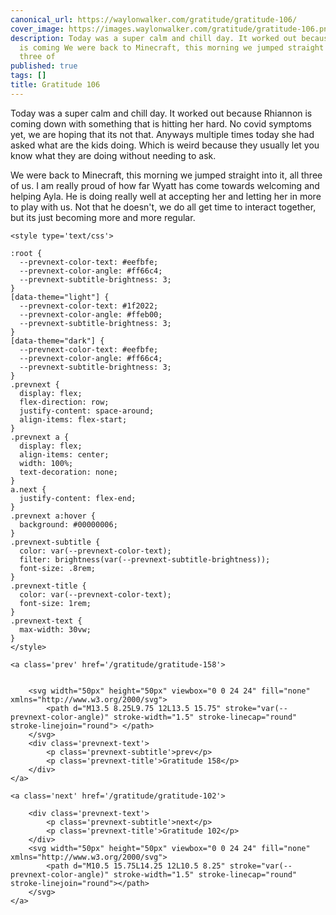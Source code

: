 ```yaml
---
canonical_url: https://waylonwalker.com/gratitude/gratitude-106/
cover_image: https://images.waylonwalker.com/gratitude/gratitude-106.png
description: Today was a super calm and chill day. It worked out because Rhiannon
  is coming We were back to Minecraft, this morning we jumped straight into it, all
  three of
published: true
tags: []
title: Gratitude 106
---
```


Today was a super calm and chill day. It worked out because Rhiannon is coming down with something that is hitting her hard.  No covid symptoms yet, we are hoping that its not that.  Anyways multiple times today she had asked what are the kids doing. Which is weird because they usually let you know what they are doing without needing to ask.

We were back to Minecraft, this morning we jumped straight into it, all three of us.  I am really proud of how far Wyatt has come towards welcoming and helping Ayla.  He is doing really well at accepting her and letting her in more to play with us.  Not that he doesn't, we do all get time to interact together, but its just becoming more and more regular.
<div class='prevnext'>

    <style type='text/css'>

    :root {
      --prevnext-color-text: #eefbfe;
      --prevnext-color-angle: #ff66c4;
      --prevnext-subtitle-brightness: 3;
    }
    [data-theme="light"] {
      --prevnext-color-text: #1f2022;
      --prevnext-color-angle: #ffeb00;
      --prevnext-subtitle-brightness: 3;
    }
    [data-theme="dark"] {
      --prevnext-color-text: #eefbfe;
      --prevnext-color-angle: #ff66c4;
      --prevnext-subtitle-brightness: 3;
    }
    .prevnext {
      display: flex;
      flex-direction: row;
      justify-content: space-around;
      align-items: flex-start;
    }
    .prevnext a {
      display: flex;
      align-items: center;
      width: 100%;
      text-decoration: none;
    }
    a.next {
      justify-content: flex-end;
    }
    .prevnext a:hover {
      background: #00000006;
    }
    .prevnext-subtitle {
      color: var(--prevnext-color-text);
      filter: brightness(var(--prevnext-subtitle-brightness));
      font-size: .8rem;
    }
    .prevnext-title {
      color: var(--prevnext-color-text);
      font-size: 1rem;
    }
    .prevnext-text {
      max-width: 30vw;
    }
    </style>
    
    <a class='prev' href='/gratitude/gratitude-158'>
    

        <svg width="50px" height="50px" viewbox="0 0 24 24" fill="none" xmlns="http://www.w3.org/2000/svg">
            <path d="M13.5 8.25L9.75 12L13.5 15.75" stroke="var(--prevnext-color-angle)" stroke-width="1.5" stroke-linecap="round" stroke-linejoin="round"> </path>
        </svg>
        <div class='prevnext-text'>
            <p class='prevnext-subtitle'>prev</p>
            <p class='prevnext-title'>Gratitude 158</p>
        </div>
    </a>
    
    <a class='next' href='/gratitude/gratitude-102'>
    
        <div class='prevnext-text'>
            <p class='prevnext-subtitle'>next</p>
            <p class='prevnext-title'>Gratitude 102</p>
        </div>
        <svg width="50px" height="50px" viewbox="0 0 24 24" fill="none" xmlns="http://www.w3.org/2000/svg">
            <path d="M10.5 15.75L14.25 12L10.5 8.25" stroke="var(--prevnext-color-angle)" stroke-width="1.5" stroke-linecap="round" stroke-linejoin="round"></path>
        </svg>
    </a>
  </div>